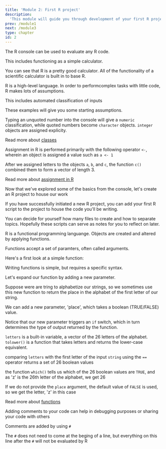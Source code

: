 ```yaml
---
title: 'Module 2: First R project'
description:
  'This module will guide you through development of your first R project'
prev: /module1
next: /module3
type: chapter
id: 2
---
```


<exercise id="0" title="Opening Rstudio" type="slides">

<slides source="chapter2_01_introduction_to_Rstudio">
</slides>

</exercise>

<exercise id="1" title="The R console">

The R console can be used to evaluate any R code.

This includes functioning as a simple calculator.

<codeblock id="02_01">
</codeblock>

You can see that R is a pretty good calculator. All of the functionality of a scientific calculator is built in to base R.

</exercise>

<exercise id="2" title="R classes">

R is a high-level language. In order to performcomplex tasks with little code, R makes lots of assumptions. 

This includes automated classification of inputs

<codeblock id="02_02">
</codeblock>

These examples will give you some starting assumptions. 

Typing an unquoted number into the console will give a ```numeric``` classification, while quoted numbers become ```character``` objects. ```integer``` objects are assigned explicity.

Read more about [classes](https://stat.ethz.ch/R-manual/R-devel/library/base/html/class.html)

</exercise>

<exercise id="3" title="value assignment">

Assignment in R is performed primarily with the following operator ```<-```, wherein an object is assigned a value such as ```a <- 1```

<codeblock id="02_03">
</codeblock>

After we assigned letters to the objects ```a```, ```b```, and ```c```, the function ```c()``` combined them to form a vector of length 3.

Read more about [assignment in R](https://stat.ethz.ch/R-manual/R-patched/library/base/html/assignOps.html)

</exercise>

<exercise id="3.1" title="an R project" type="slides">

Now that we've explored some of the basics from the console, let's create an R project to house our work

<slides source="chapter5_04_R_project">
</slides>

</exercise>

<exercise id="4" title="R functions">

If you have successfully initiated a new R project, you can add your first R script to the project to house the code you'll be writing.

You can decide for yourself how many files to create and how to separate topics. Hopefully these scripts can serve as notes for you to reflect on later.


R is a functional programming languange. Objects are created and altered by applying functions.

Functions accept a set of paramters, often called arguments.

Here's a first look at a simple function:

<codeblock id="02_04">
</codeblock>

Writing functions is simple, but requires a specific syntax.

</exercise>

<exercise id="5" title="R functions (cont)">

Let's expand our function by adding a new parameter.

Suppose were are tring to alphabetize our strings, so we sometimes use this new function to return the place in the alphabet of the first letter of our string.

We can add a new parameter, 'place', which takes a boolean (TRUE/FALSE) value.

<codeblock id="02_05">
</codeblock>

Notice that our new parameter triggers an ```if``` switch, which in turn determines the type of output returned by the function.

```letters``` is a built-in variable, a vector of the 26 letters of the alphabet. ```tolower()``` is a function that takes letters and returns the lower-case equivalent.

comparing ```letters``` with the first letter of the input ```string``` using the ```==``` operator returns a set of 26 boolean values

the function ```which()``` tells us which of the 26 boolean values are ```TRUE```, and as 'z' is the 26th letter of the alphabet, we get 26

If we do not provide the ```place``` argument, the default value of ```FALSE``` is used, so we get the letter, 'z' in this case

Read more about [functions](https://r4ds.had.co.nz/functions.html)

</exercise>

<exercise id="6" title="Comment your code">

Adding comments to your code can help in debugging purposes or sharing your code with others

Comments are added by using ```#```

The ```#``` does not need to come at the beging of a line, but everything on this line after the ```#``` will not be evaluated by R

<codeblock id="02_06">
</codeblock>

</exercise>
